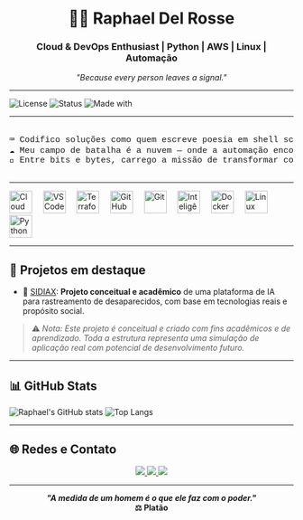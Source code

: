 <h1 align="center">👨‍💻 Raphael Del Rosse</h1>
<h3 align="center">Cloud & DevOps Enthusiast | Python | AWS | Linux | Automação</h3>

<p align="center"><em>"Because every person leaves a signal."</em></p>

---

![License](https://img.shields.io/badge/license-MIT-blue.svg)
![Status](https://img.shields.io/badge/status-In%20Development-yellow)
![Made with](https://img.shields.io/badge/made%20with-%E2%9D%A4%20by%20Raphael%20Del%20Rosse-blueviolet)

---

<pre>
<span style="font-family:'Courier New', monospace; font-size: 15px;">
⌨️ Codifico soluções como quem escreve poesia em shell script.
☁️ Meu campo de batalha é a nuvem — onde a automação encontra o propósito.
🧠 Entre bits e bytes, carrego a missão de transformar complexidade em clareza.
</span>
</pre>

---

<div align="left">

  <img src="https://img.icons8.com/fluency/48/cloud.png" width="40" title="Cloud Computing"/>
  &nbsp;&nbsp;&nbsp;
  <img src="https://cdn.jsdelivr.net/gh/devicons/devicon/icons/vscode/vscode-original.svg" width="40" title="VS Code"/>
  &nbsp;&nbsp;&nbsp;
  <img src="https://cdn.jsdelivr.net/gh/devicons/devicon/icons/terraform/terraform-original.svg" width="40" title="Terraform"/>
  &nbsp;&nbsp;&nbsp;
  <img src="https://cdn.jsdelivr.net/gh/devicons/devicon/icons/github/github-original.svg" width="40" title="GitHub"/>
  &nbsp;&nbsp;&nbsp;
  <img src="https://cdn.jsdelivr.net/gh/devicons/devicon/icons/git/git-original.svg" width="40" title="Git"/>
  &nbsp;&nbsp;&nbsp;
  <img src="https://img.icons8.com/color/48/artificial-intelligence.png" width="40" title="Inteligência Artificial"/>
  &nbsp;&nbsp;&nbsp;
  <img src="https://cdn.jsdelivr.net/gh/devicons/devicon/icons/docker/docker-original.svg" width="40" title="Docker"/>
  &nbsp;&nbsp;&nbsp;
  <img src="https://cdn.jsdelivr.net/gh/devicons/devicon/icons/linux/linux-original.svg" width="40" title="Linux"/>
  &nbsp;&nbsp;&nbsp;
  <img src="https://cdn.jsdelivr.net/gh/devicons/devicon/icons/python/python-original.svg" width="40" title="Python"/>

</div>

---

## 🚀 Projetos em destaque

- 🔭 [SIDIAX](https://github.com/rapharossepro/sidiax): **Projeto conceitual e acadêmico** de uma plataforma de IA para rastreamento de desaparecidos, com base em tecnologias reais e propósito social.

> ⚠️ *Nota: Este projeto é conceitual e criado com fins acadêmicos e de aprendizado. Toda a estrutura representa uma simulação de aplicação real com potencial de desenvolvimento futuro.*

---

## 📊 GitHub Stats

![Raphael's GitHub stats](https://github-readme-stats.vercel.app/api?username=rapharossepro&show_icons=true&theme=radical)
![Top Langs](https://github-readme-stats.vercel.app/api/top-langs/?username=rapharossepro&layout=compact&theme=radical)

---

## 🌐 Redes e Contato

<p align="center">
  <a href="https://www.linkedin.com/in/raphaeldelrosse/" target="_blank">
    <img src="https://img.shields.io/badge/LinkedIn-blue?style=for-the-badge&logo=linkedin" />
  </a>
  <a href="https://www.instagram.com/rapharosse/" target="_blank">
    <img src="https://img.shields.io/badge/Instagram-E4405F?style=for-the-badge&logo=instagram&logoColor=white" />
  </a>
  <a href="mailto:rapharosseprofissional@gmail.com" target="_blank">
    <img src="https://img.shields.io/badge/Gmail-D14836?style=for-the-badge&logo=gmail&logoColor=white" />
  </a>
</p>

---

<p align="center"><strong><em>"A medida de um homem é o que ele faz com o poder."</em><br>⚖️ Platão</strong></p>

